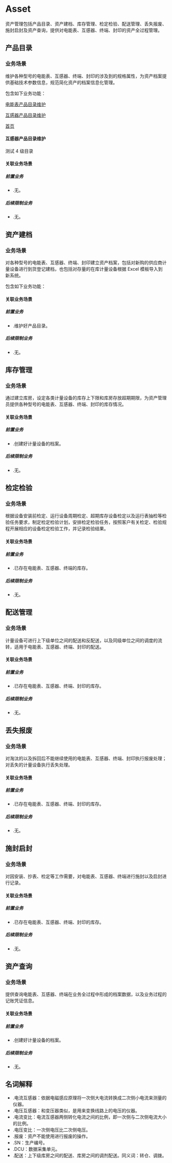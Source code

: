 # Asset

资产管理包括产品目录、资产建档、库存管理、检定检验、配送管理、丢失报废、施封启封及资产查询，提供对电能表、互感器、终端、封印的资产全过程管理。

## 产品目录

### 业务场景

维护各种型号的电能表、互感器、终端、封印的涉及到的规格属性，为资产档案提供基础技术参数信息，规范简化资产的档案信息化管理。

包含如下业务功能：

[电能表产品目录维护](operate/meterdir.docx#cccccccc)

[互感器产品目录维护](operate/itdir.doc#xxx)

[首页](../mdm/test.doc#SECTION)

#### 互感器产品目录维护

测试 4 级目录

#### 关联业务场景

##### 前置业务

- .无。

##### 后续限制业务

- .无。

## 资产建档

### 业务场景

对各种型号的电能表、互感器、终端、封印建立资产档案，包括对新购的供应商计量设备进行到货登记建档，也包括对存量的在库计量设备根据 Excel 模板导入到新系统。

包含如下业务功能：

#### 关联业务场景

##### 前置业务

- .维护好产品目录。

##### 后续限制业务

- .无。

## 库存管理

### 业务场景

通过建立库房，设定各类计量设备的库存上下限和库房存放超期期限，为资产管理员提供各种型号的电能表、互感器、终端、封印的库存情况。

#### 关联业务场景

##### 前置业务

- .创建好计量设备的档案。

##### 后续限制业务

- .无。

## 检定检验

### 业务场景

根据设备安装前检定、运行设备周期检定、超期库存设备检定以及运行表抽检等检验任务要求，制定检定检验计划，安排检定检验任务，按照客户有关检定、检验规程开展相应的设备检定检验工作，并记录检验结果。

#### 关联业务场景

##### 前置业务

- .已存在电能表、互感器、终端的库存。

##### 后续限制业务

- .无。

## 配送管理

### 业务场景

计量设备可进行上下级单位之间的配送和反配送，以及同级单位之间的调度的流转，适用于电能表、互感器、终端、封印的配送。

#### 关联业务场景

##### 前置业务

- .已存在电能表、互感器、终端、封印的库存。

##### 后续限制业务

- .无。

## 丢失报废

### 业务场景

对淘汰的以及拆回后不能继续使用的电能表、互感器、终端、封印执行报废处理；对丢失的计量设备执行丢失处理。

#### 关联业务场景

##### 前置业务

- .已存在电能表、互感器、终端、封印的库存。

##### 后续限制业务

- .无。

## 施封启封

### 业务场景

对因安装、抄表、检定等工作需要，对电能表、互感器、终端进行施封以及启封进行记录。

#### 关联业务场景

##### 前置业务

- .已存在电能表、互感器、终端、封印的库存。

##### 后续限制业务

- .无。

## 资产查询

### 业务场景

提供查询电能表、互感器、终端在业务全过程中形成的档案数据，以及业务过程的记账凭证信息。

#### 关联业务场景

##### 前置业务

- .创建好计量设备的档案。

##### 后续限制业务

- .无。

## 名词解释

- .电流互感器：依据电磁感应原理将一次侧大电流转换成二次侧小电流来测量的仪器。
- .电压互感器：和变压器类似，是用来变换线路上的电压的仪器。
- .电流变比：电流互感器两侧转化电流之间的比例，即一次侧与二次侧电流大小的比例。
- .电压变比：一次侧电压比二次侧电压。
- .报废：资产不能使用进行报废的操作。
- .SN：生产编号。
- .DCU：数据采集单元。
- .配送：上下级库房之间的配送、库房之间的调剂配送。同义词：转仓、调拨。
